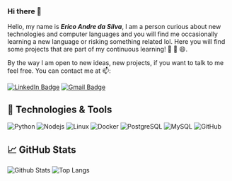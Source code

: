### Hi there 👋

Hello, my name is ***Erico Andre da Silva***, I am a person curious about new technologies and computer languages and you will find me occasionally learning a new language or risking something related lol. Here you will find some projects that are part of my continuous learning! 📘 📖 😄.

By the way I am open to new ideas, new projects, if you want to talk to me feel free. You can contact me at 📫:

[![LinkedIn Badge](https://img.shields.io/badge/LinkedIn-Profile-informational?style=flat&logo=linkedin&logoColor=white&color=0D76A8)](https://www.linkedin.com/in/erico-andre-12412196/)
[![Gmail Badge](https://img.shields.io/badge/-ericoandresilva@gmail.com-c14438?style=flat&logo=Gmail&logoColor=white&link=mailto:ericoandresilva@gmail.com)](mailto:ericoandresilva@gmail.com)

## 🔧 Technologies & Tools

<!-- ![Java](https://img.shields.io/badge/Code-Java-informational?style=flat&logo=java&logoColor=white&color=007396)
![csharp](https://img.shields.io/badge/Code-csharp-informational?style=flat&logo=csharp&logoColor=white&color=239120)
![JavaScript](https://img.shields.io/badge/Code-JavaScript-informational?style=flat&logo=javascript&logoColor=white&color=F7DF1E)
![Typescript](https://img.shields.io/badge/Code-Typescript-informational?style=flat&logo=typescript&logoColor=white&color=3178C6)
![HTML5](https://img.shields.io/badge/Code-html5-informational?style=flat&logo=html5&logoColor=white&color=E34F26)
![CSS3](https://img.shields.io/badge/Code-CSS3-informational?style=flat&logo=CSS3&logoColor=white&color=1572B6)
![sass](https://img.shields.io/badge/Code-sass-informational?style=flat&logo=sass&logoColor=white&color=CC6699)
![bootstrap](https://img.shields.io/badge/Tools-bootstrap-informational?style=flat&logo=bootstrap&logoColor=white&color=7952B3)
 -->
![Python](https://img.shields.io/badge/Code-Python-informational?style=flat&logo=python&logoColor=white&color=3776AB)
![Nodejs](https://img.shields.io/badge/Tools-Nodejs-informational?style=flat&logo=node.js&logoColor=white&color=339933)
![Linux](https://img.shields.io/badge/OS-Linux-informational?style=flat&logo=linux&logoColor=white&color=FCC624)
![Docker](https://img.shields.io/badge/Tools-Docker-informational?style=flat&logo=docker&logoColor=white&color=2496ED)
![PostgreSQL](https://img.shields.io/badge/Tools-PostgreSQL-informational?style=flat&logo=PostgreSQL&logoColor=white&color=4169E1)
![MySQL](https://img.shields.io/badge/Tools-MySQL-informational?style=flat&logo=MySQL&logoColor=white&color=4479A1)
![GitHub](https://img.shields.io/badge/Tools-GitHub-informational?style=flat&logo=GitHub&logoColor=white&color=F05032)

 
## &#x1f4c8; GitHub Stats


<!-- <a href="https://github.com/ericoandresilva/">
  <img align="center" src="https://github-readme-stats.vercel.app/api/top-langs/?username=ericoandresilva&hide=java,html,tex&title_color=ffffff&text_color=c9cacc&icon_color=2bbc8a&bg_color=1d1f21&langs_count=3" />
</a>
<a href="https://github.com/ericoandresilva">
  <img align="center" src="https://github-readme-stats.vercel.app/api?username=ericoandresilva&show_icons=true&line_height=27&count_private=true&title_color=ffffff&text_color=c9cacc&icon_color=2bbc8a&bg_color=1d1f21" alt="Martin's GitHub Stats" />
</a> -->
![Github Stats](https://github-readme-stats.vercel.app/api?username=ericoandresilva&show_icons=true&count_private=true&show_icons=true&include_all_commits=true)
![Top Langs](https://github-readme-stats.vercel.app/api/top-langs/?username=ericoandresilva&hide=TeX&layout=compact)
